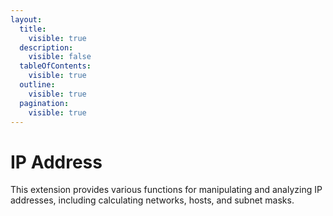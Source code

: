 ```yaml
---
layout:
  title:
    visible: true
  description:
    visible: false
  tableOfContents:
    visible: true
  outline:
    visible: true
  pagination:
    visible: true
---
```


# IP Address

This extension provides various functions for manipulating and analyzing IP addresses, including calculating networks, hosts, and subnet masks.

